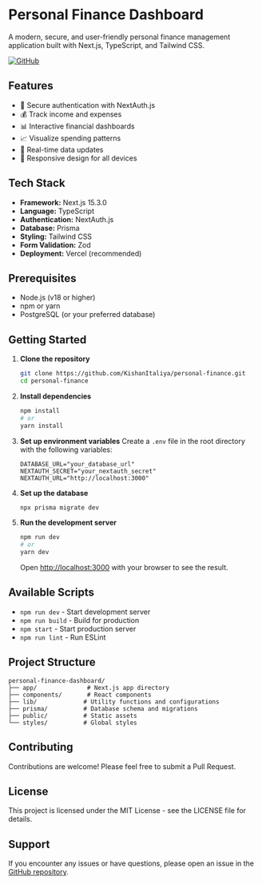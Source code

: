 # Personal Finance Dashboard

A modern, secure, and user-friendly personal finance management application built with Next.js, TypeScript, and Tailwind CSS.

[![GitHub](https://img.shields.io/badge/GitHub-Repository-blue)](https://github.com/KishanItaliya/personal-finance)

## Features

- 🔐 Secure authentication with NextAuth.js
- 💰 Track income and expenses
- 📊 Interactive financial dashboards
- 📈 Visualize spending patterns
- 🔄 Real-time data updates
- 📱 Responsive design for all devices

## Tech Stack

- **Framework:** Next.js 15.3.0
- **Language:** TypeScript
- **Authentication:** NextAuth.js
- **Database:** Prisma
- **Styling:** Tailwind CSS
- **Form Validation:** Zod
- **Deployment:** Vercel (recommended)

## Prerequisites

- Node.js (v18 or higher)
- npm or yarn
- PostgreSQL (or your preferred database)

## Getting Started

1. **Clone the repository**
   ```bash
   git clone https://github.com/KishanItaliya/personal-finance.git
   cd personal-finance
   ```

2. **Install dependencies**
   ```bash
   npm install
   # or
   yarn install
   ```

3. **Set up environment variables**
   Create a `.env` file in the root directory with the following variables:
   ```
   DATABASE_URL="your_database_url"
   NEXTAUTH_SECRET="your_nextauth_secret"
   NEXTAUTH_URL="http://localhost:3000"
   ```

4. **Set up the database**
   ```bash
   npx prisma migrate dev
   ```

5. **Run the development server**
   ```bash
   npm run dev
   # or
   yarn dev
   ```

   Open [http://localhost:3000](http://localhost:3000) with your browser to see the result.

## Available Scripts

- `npm run dev` - Start development server
- `npm run build` - Build for production
- `npm start` - Start production server
- `npm run lint` - Run ESLint

## Project Structure

```
personal-finance-dashboard/
├── app/              # Next.js app directory
├── components/       # React components
├── lib/             # Utility functions and configurations
├── prisma/          # Database schema and migrations
├── public/          # Static assets
└── styles/          # Global styles
```

## Contributing

Contributions are welcome! Please feel free to submit a Pull Request.

## License

This project is licensed under the MIT License - see the LICENSE file for details.

## Support

If you encounter any issues or have questions, please open an issue in the [GitHub repository](https://github.com/KishanItaliya/personal-finance).
